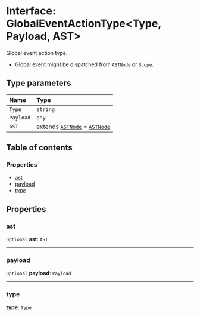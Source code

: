 # Interface: GlobalEventActionType\<Type, Payload, AST>

Global event action type.

* Global event might be dispatched from `ASTNode` or `Scope`.

## Type parameters

| Name | Type |
| :------ | :------ |
| `Type` | `string` |
| `Payload` | `any` |
| `AST` | extends [`ASTNode`](/en/auto-docs/variable-plugin/classes/ASTNode.md) = [`ASTNode`](/en/auto-docs/variable-plugin/classes/ASTNode.md) |

## Table of contents

### Properties

* [ast](/en/auto-docs/variable-plugin/interfaces/GlobalEventActionType.md#ast)
* [payload](/en/auto-docs/variable-plugin/interfaces/GlobalEventActionType.md#payload)
* [type](/en/auto-docs/variable-plugin/interfaces/GlobalEventActionType.md#type)

## Properties

### ast

`Optional` **ast**: `AST`

***

### payload

`Optional` **payload**: `Payload`

***

### type

**type**: `Type`
